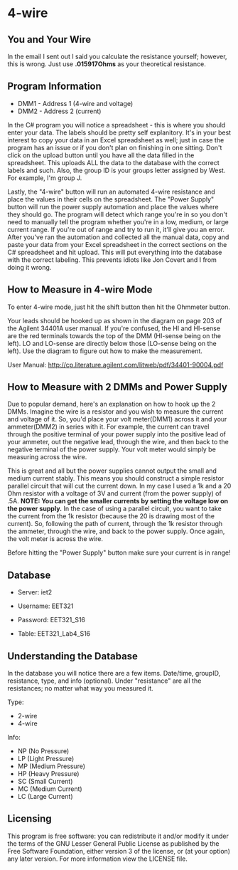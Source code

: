 # 4-wire

## You and Your Wire
In the email I sent out I said you calculate the resistance yourself; however,
this is wrong. Just use **.015917Ohms** as your theoretical resistance.

## Program Information
* DMM1 - Address 1 (4-wire and voltage)
* DMM2 - Address 2 (current)

In the C# program you will notice a spreadsheet - this is where you should
enter your data. The labels should be pretty self explanitory. It's in your 
best interest to copy your data in an Excel spreadsheet as well; just in case 
the program has an issue or if you don't plan on finishing in one sitting.
Don't click on the upload button until you have all the data filled in
the spreadsheet. This uploads ALL the data to the database with the correct
labels and such. Also, the group ID is your groups letter assigned by West.
For example, I'm group J.

Lastly, the "4-wire" button will run an automated 4-wire resistance and 
place the values in their cells on the spreadsheet. The "Power Supply" button
will run the power supply automation and place the values where they should
go.
The program will detect which range you're in so you don't need to
manually tell the program whether you're in a low, medium, or large current
range. If you're out of range and try to run it, it'll give you an error.
After you've ran the automation and collected all the manual data, copy
and paste your data from your Excel spreadsheet in the correct sections 
on the C# spreadsheet and hit upload. This will put everything into the
database with the correct labeling. This prevents idiots like Jon Covert
and I from doing it wrong.

## How to Measure in 4-wire Mode

To enter 4-wire mode, just hit the shift button then hit the Ohmmeter button.

Your leads should be hooked up as shown in the diagram on page 203 of the Agilent 
34401A user manual. If you're confused, the HI and HI-sense are the red terminals 
towards the top of the DMM (HI-sense being on the left). LO and LO-sense are 
directly below those (LO-sense being on the left). Use the diagram to figure out 
how to make the measurement.

User Manual: http://cp.literature.agilent.com/litweb/pdf/34401-90004.pdf

## How to Measure with 2 DMMs and Power Supply
Due to popular demand, here's an explanation on how to hook up the 2 DMMs.
Imagine the wire is a resistor and you wish to measure the current and voltage 
of it. So, you'd place your volt meter(DMM1) across it and your ammeter(DMM2) in 
series with it. For example, the current can travel through the positive 
terminal of your power supply into the positive lead of your ammeter, out the 
negative lead, through the wire, and then back to the negative terminal of the 
power supply. Your volt meter would simply be measuring across the wire.

This is great and all but the power supplies cannot output the small and medium 
current stably. This means you should construct a simple resistor parallel circuit
that will cut the current down. In my case I used a 1k and a 20 Ohm resistor with 
a voltage of 3V and current (from the power supply) of .5A. **NOTE: You can 
get the smaller currents by setting the voltage low on the power supply.** 
In the case of using a parallel circuit, 
you want to take the current from the 1k resistor (because the 20 is drawing most
of the current). So, following the path of current, through the 1k resistor through 
the ammeter, through the wire, and back to the power supply. Once again, the volt
meter is across the wire.

Before hitting the "Power Supply" button make sure your current is in range!


## Database
* Server: iet2

* Username: EET321

* Password: EET321_S16

* Table: EET321_Lab4_S16

## Understanding the Database
In the database you will notice there are a few items. Date/time, groupID,
resistance, type, and info (optional). Under "resistance" are all the
resistances; no matter what way you measured it.

Type:
* 2-wire
* 4-wire

Info:
* NP (No Pressure)
* LP (Light Pressure)
* MP (Medium Pressure)
* HP (Heavy Pressure)
* SC (Small Current)
* MC (Medium Current)
* LC (Large Current)

## Licensing
This program is free software: you can redistribute it and/or modify
it under the terms of the GNU Lesser General Public License as published 
by the Free Software Foundation, either version 3 of the license, or
(at your option) any later version. For more information view the LICENSE
file.
